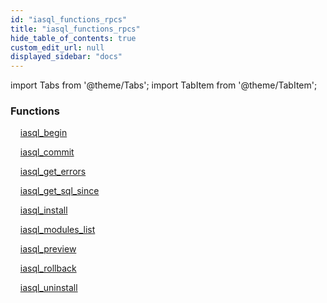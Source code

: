 ```yaml
---
id: "iasql_functions_rpcs"
title: "iasql_functions_rpcs"
hide_table_of_contents: true
custom_edit_url: null
displayed_sidebar: "docs"
---
```


import Tabs from '@theme/Tabs';
import TabItem from '@theme/TabItem';

<Tabs>
  <TabItem value="Components" label="Components" default>

### Functions
    [iasql_begin](../../builtin/tables/iasql_functions_rpcs_iasql_begin.IasqlBegin)

    [iasql_commit](../../builtin/tables/iasql_functions_rpcs_iasql_commit.IasqlCommit)

    [iasql_get_errors](../../builtin/tables/iasql_functions_rpcs_iasql_get_errors.IasqlGetErrors)

    [iasql_get_sql_since](../../builtin/tables/iasql_functions_rpcs_iasql_get_sql_since.IasqlGetSqlSince)

    [iasql_install](../../builtin/tables/iasql_functions_rpcs_iasql_install.IasqlInstall)

    [iasql_modules_list](../../builtin/tables/iasql_functions_rpcs_iasql_modules_list.IasqlModulesList)

    [iasql_preview](../../builtin/tables/iasql_functions_rpcs_iasql_preview.IasqlPreview)

    [iasql_rollback](../../builtin/tables/iasql_functions_rpcs_iasql_rollback.IasqlRollback)

    [iasql_uninstall](../../builtin/tables/iasql_functions_rpcs_iasql_uninstall.IasqlUninstall)

</TabItem>
  <TabItem value="Code examples" label="Code examples">

</TabItem>
</Tabs>
